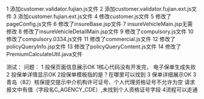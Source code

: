1 添加customer.validator.fujian.js文件
2 添加customer.validator.fujian.ext.js文件
3 添加customer.fujian.ext.js文件
4 修改customer.js文件
5 修改了pageConfig.js文件
6 修改了insureBase.jsp文件
7 insureVehicleMain.jsp无需修改
8 修改了insureVehicleDetailMain.jsp文件
9 修改了compulsory.js文件
10 修改了compulsory.0334.js文件
11 修改了commercial.js文件
12 修改了policyQueryInfo.jsp文件
13 修改了policyQueryContent.js文件
14 修改了PremiumCalculateUtil.java文件

测试：				问题：
1 投保页面信息展示OK		1核心代码没有开发完， 电子保单生成失败
2 投保单详情显示OK		2投保单模板指的是？在哪里可以找到
3 保单详细展示OK			3青岛（82）核保提交提示中介机构许可证号、个人代理资格证号不允许为空
		                                       请求报文中有值（字段名C_AGENCY_CDE）,未找到个人资格证号字段
4流程可以走通			
